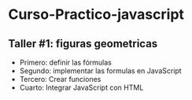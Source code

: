 # Curso-Practico-javascript

## Taller #1: figuras geometricas

- Primero: definir las fórmulas
- Segundo: implementar las formulas en JavaScript  
- Tercero: Crear funciones
- Cuarto: Integrar JavaScript con HTML